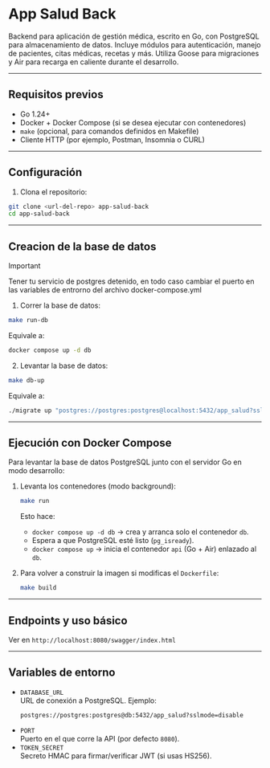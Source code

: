 # App Salud Back

Backend para aplicación de gestión médica, escrito en Go, con PostgreSQL para almacenamiento de datos. Incluye módulos para autenticación, manejo de pacientes, citas médicas, recetas y más. Utiliza Goose para migraciones y Air para recarga en caliente durante el desarrollo.

---

## Requisitos previos

- Go 1.24+  
- Docker + Docker Compose (si se desea ejecutar con contenedores)  
- `make` (opcional, para comandos definidos en Makefile)  
- Cliente HTTP (por ejemplo, Postman, Insomnia o CURL)  


---

## Configuración

1. Clona el repositorio:
  ```bash
  git clone <url-del-repo> app-salud-back
  cd app-salud-back
  ```

---

## Creacion de la base de datos

> [!IMPORTANT]
>
> Tener tu servicio de postgres detenido, en todo caso cambiar el puerto en las variables de entrorno del archivo docker-compose.yml 

1. Correr la base de datos:

```bash
make run-db
```

Equivale a:
```bash
docker compose up -d db
```

2. Levantar la base de datos:
```bash
make db-up 
```

Equivale a:
```bash
./migrate up "postgres://postgres:postgres@localhost:5432/app_salud?sslmode=disable"
```

---

## Ejecución con Docker Compose

Para levantar la base de datos PostgreSQL junto con el servidor Go en modo desarrollo:

1. Levanta los contenedores (modo background):
   ```bash
   make run
   ```
   Esto hace:
   - `docker compose up -d db` → crea y arranca solo el contenedor `db`.  
   - Espera a que PostgreSQL esté listo (`pg_isready`).  
   - `docker compose up` → inicia el contenedor `api` (Go + Air) enlazado al `db`.

2. Para volver a construir la imagen si modificas el `Dockerfile`:
   ```bash
   make build
   ```

---

## Endpoints y uso básico

Ver en `http://localhost:8080/swagger/index.html`

--- 

## Variables de entorno

- `DATABASE_URL`  
  URL de conexión a PostgreSQL. Ejemplo:  
  ```
  postgres://postgres:postgres@db:5432/app_salud?sslmode=disable
  ```
- `PORT`  
  Puerto en el que corre la API (por defecto `8080`).
- `TOKEN_SECRET`  
  Secreto HMAC para firmar/verificar JWT (si usas HS256).

